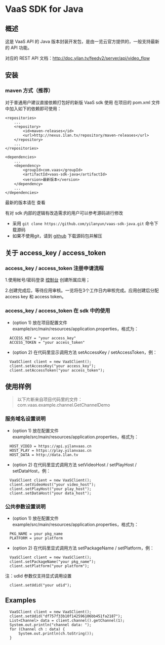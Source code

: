 # VaaS SDK for Java

## 概述

这是 VaaS API 的 Java 版本封装开发包，是由一览云官方提供的，一般支持最新的 API 功能。

对应的 REST API 文档：<http://doc.yilan.tv/feedv2/server/api/video_flow>

## 安装

### maven 方式（推荐）
对于普通用户建议直接依赖打包好的新版 VaaS sdk 使用
在项目的 pom.xml 文件中加入如下的依赖即可使用：
```
<repositories>
    ...
    <repository>
        <id>maven-releases</id>
        <url>http://nexus.1lan.tv/repository/maven-releases</url>
    </repository>
    ...
</repositories>

<dependencies>
    ...
    <dependency>
        <groupId>com.vaas</groupId>
        <artifactId>vaas-sdk-java</artifactId>
        <version>最新版本</version>
    </dependency>
    ...
</dependencies>
```
最新的版本请在  查看

有对 sdk 内部的逻辑有改造需求的用户可以参考源码进行修改

* 采用 `git clone https://github.com/yilanyun/vaas-sdk-java.git` 命令下载源码
* 如果不使用git，请到 [github](https://github.com/yilanyun/vaas-sdk-java.git) 下载源码包并解压


## 关于 access_key / access_token

### access_key / access_token 注册申请流程

1.使用帐号/密码登录 [控制台](https://console.vaas.cn/login) 创建所属应用；

2.创建完成后，等待应用审核。一览将在3个工作日内审核完成。应用创建后分配 access key 和 access token。

### access_key / access_token 在 sdk 中的使用

- (option 1) 放在项目配置文件 example/src/main/resources/application.properties，格式为：
```
  ACCESS_KEY = "your access_key"
  ACCESS_TOKEN = "your access_token"
```

- (option 2) 在代码里显示调用方法 setAccessKey / setAccessToken，例：
```
  VaaSClient client = new VaaSClient();
  client.setAccessKey("your access_key");
  client.setAccessToken("your access_token");
```

## 使用样例

> 以下片断来自项目代码里的文件：com.vaas.example.channel.GetChannelDemo

### 服务域名设置说明

- (option 1) 放在配置文件 example/src/main/resources/application.properties，格式为：
```
  HOST_VIDEO = https://api.yilanvaas.cn
  HOST_PLAY = https://play.yilanvaas.cn
  HOST_DATA = http://data.1lan.tv
```

- (option 2) 在代码里显式调用方法 setVideoHost / setPlayHost / setDataHost，例：
```
  VaaSClient client = new VaaSClient();
  client.setVideoHost("your video_host");
  client.setPlayHost("your play_host");
  client.setDataHost("your data_host");
```

### 公共参数设置说明

- (option 1) 放在配置文件 example/src/main/resources/application.properties，格式为：
```
  PKG_NAME = your pkg_name
  PLATFORM = your platform
```

- (option 2) 在代码里显式调用方法 setPackageName / setPlatform，例：
```
  VaaSClient client = new VaaSClient();
  client.setPackageName("your pkg_name");
  client.setPlatform("your platform");
```

注：udid 参数仅支持显式调用设置
```
  client.setUdid("your udid");
```

## Examples

```
  VaaSClient client = new VaaSClient();
  client.setUdid("df757f33b10f142596106bb451fa2187");
  List<Channel> data = client.channel().getChannel(1);
  System.out.println("channel data: ");
  for (Channel ch : data) {
      System.out.println(ch.toString());
  }
```
